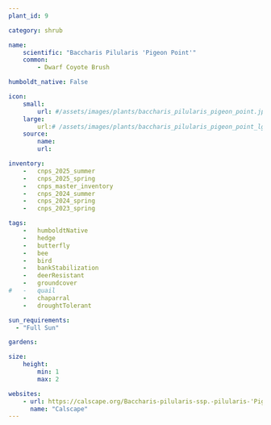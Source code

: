 ```yaml
---
plant_id: 9

category: shrub

name: 
    scientific: "Baccharis Pilularis 'Pigeon Point'"  
    common: 
        - Dwarf Coyote Brush 

humboldt_native: False

icon: 
    small: 
        url: #/assets/images/plants/baccharis_pilularis_pigeon_point.jpg 
    large: 
        url:# /assets/images/plants/baccharis_pilularis_pigeon_point_lg.jpg 
    source: 
        name: 
        url: 

inventory: 
    -   cnps_2025_summer
    -   cnps_2025_spring
    -   cnps_master_inventory
    -   cnps_2024_summer
    -   cnps_2024_spring
    -   cnps_2023_spring

tags:  
    -   humboldtNative
    -   hedge
    -   butterfly
    -   bee
    -   bird
    -   bankStabilization
    -   deerResistant
    -   groundcover
#   -   quail
    -   chaparral
    -   droughtTolerant

sun_requirements:
  - "Full Sun"

gardens:

size:
    height: 
        min: 1
        max: 2

websites:
    - url: https://calscape.org/Baccharis-pilularis-ssp.-pilularis-'Pigeon-Point'-(Pigeon-Point-Coyote-Brush) 
      name: "Calscape"
---
```

